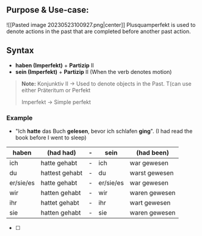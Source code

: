   
## Purpose & Use-case:
![[Pasted image 20230523100927.png|center]]
Plusquamperfekt is used to denote actions in the past that are completed before another past action. 

## Syntax
- **haben (Imperfekt)** + **Partizip** II
- **sein (Imperfekt)** + **Partizip** II (When the verb denotes motion)
> **Note:** 
> Konjunktiv II -> Used to denote objects in the Past. T(can use either Präteritum or Perfekt
> 
> Imperfekt -> Simple perfekt

### Example
- "Ich **hatte** das Buch **gelesen**, bevor ich schlafen **ging**".
	(I had read the book before I went to sleep)

| haben    | (had had)     |    -    | sein    | (had been)    |
|---------|----------|-------|---------|--------------|
| ich     | hatte gehabt |   -    | ich     | war gewesen   |
| du      | hattest gehabt |  -   | du      | warst gewesen |
| er/sie/es | hatte gehabt |  -  | er/sie/es | war gewesen |
| wir     | hatten gehabt |   -   | wir     | waren gewesen |
| ihr     | hattet gehabt |  -   | ihr     | wart gewesen  |
| sie     | hatten gehabt |  -   | sie     | waren gewesen |


- [ ] 



